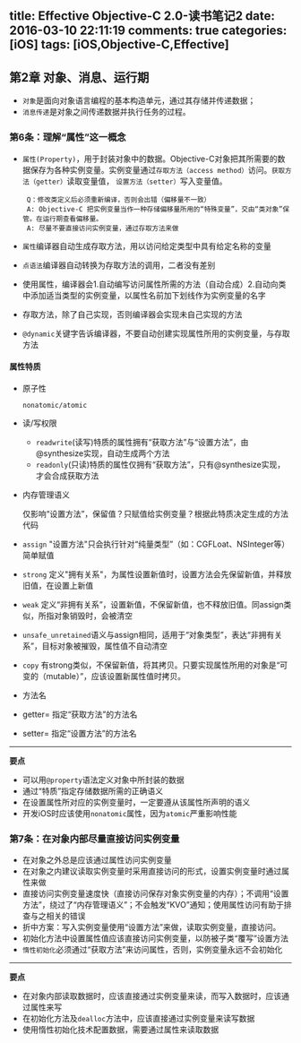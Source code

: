 title: Effective Objective-C 2.0-读书笔记2
date: 2016-03-10 22:11:19
comments: true
categories: [iOS]
tags: [iOS,Objective-C,Effective]
---
## 第2章 对象、消息、运行期
* `对象`是面向对象语言编程的基本构造单元，通过其存储并传递数据；
* `消息传递`是对象之间传递数据并执行任务的过程。


### 第6条：理解“属性”这一概念
 * `属性(Property)`，用于封装对象中的数据。Objective-C对象把其所需要的数据保存为各种实例变量。实例变量通过`存取方法（access method）`访问。`获取方法（getter）`读取变量值， `设置方法（setter）`写入变量值。
 
 		Q：修改类定义后必须重新编译，否则会出错（偏移量不一致）
 		A: Objective-C 把实例变量当作一种存储偏移量所用的“特殊变量”，交由“类对象”保管。在运行期查看偏移量。
 		A: 尽量不要直接访问实例变量，通过存取方法来做
 *  `属性`编译器自动生成存取方法，用以访问给定类型中具有给定名称的变量
 *  `点语法`编译器自动转换为存取方法的调用，二者没有差别
 * 使用属性，编译器会1.自动编写访问属性所需的方法（自动合成）2.自动向类中添加适当类型的实例变量，以属性名前加下划线作为实例变量的名字 
 * 存取方法，除了自己实现，否则编译器会实现未自己实现的方法
 * `@dynamic`关键字告诉编译器，不要自动创建实现属性所用的实例变量，与存取方法
 
####  属性特质

* 原子性

     `nonatomic/atomic`


* 读/写权限 

  * `readwrite`(读写)特质的属性拥有“获取方法”与“设置方法”，由@synthesize实现，自动生成两个方法
  * `readonly`(只读)特质的属性仅拥有“获取方法”，只有@synthesize实现，才会合成获取方法
* 内存管理语义


	仅影响“设置方法”，保留值？只赋值给实例变量？根据此特质决定生成的方法代码
 * `assign` "设置方法"只会执行针对“纯量类型”（如：CGFLoat、NSInteger等）简单赋值
 * `strong` 定义"拥有关系"，为属性设置新值时，设置方法会先保留新值，并释放旧值，在设置上新值
 * `weak` 定义“非拥有关系”，设置新值，不保留新值，也不释放旧值。同assign类似，所指对象销毁时，会被清空
 * `unsafe_unretained`语义与assign相同，适用于“对象类型”，表达“非拥有关系”，目标对象被摧毁，属性值不自动清空
 * `copy` 有strong类似，不保留新值，将其拷贝。只要实现属性所用的对象是“可变的（mutable）”，应该设置新属性值时拷贝。

* 方法名
 * getter=<name> 指定“获取方法”的方法名
 * setter=<name> 指定“设置方法”的方法名

---
**要点**

* 可以用`@property`语法定义对象中所封装的数据
* 通过“特质”指定存储数据所需的正确语义
* 在设置属性所对应的实例变量时，一定要遵从该属性所声明的语义
* 开发iOS时应该使用`nonatomic`属性，因为`atomic`严重影响性能

### 第7条：在对象内部尽量直接访问实例变量
* 在对象之外总是应该通过属性访问实例变量
* 在对象之内建议读取实例变量时采用直接访问的形式，设置实例变量时通过属性来做
* 直接访问实例变量速度快（直接访问保存对象实例变量的内存）；不调用“设置方法”，绕过了“内存管理语义”；不会触发“KVO”通知；使用属性访问有助于排查与之相关的错误
* 折中方案：写入实例变量使用“设置方法”来做，读取实例变量，直接访问。
 * 初始化方法中设置属性值应该直接访问实例变量，以防被子类“覆写”设置方法
 * `惰性初始化`必须通过“获取方法”来访问属性，否则，实例变量永远不会初始化
 
---
**要点**

* 在对象内部读取数据时，应该直接通过实例变量来读，而写入数据时，应该通过属性来写
* 在初始化方法及`dealloc`方法中，应该直接通过实例变量来读写数据
* 使用惰性初始化技术配置数据，需要通过属性来读取数据


  



 	